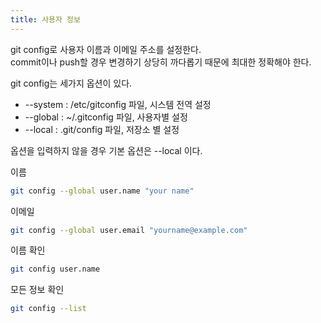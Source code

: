 ```yaml
---
title: 사용자 정보
---
```


git config로 사용자 이름과 이메일 주소를 설정한다.  
commit이나 push할 경우 변경하기 상당히 까다롭기 때문에 최대한 정확해야 한다.

git config는 세가지 옵션이 있다.

* --system : /etc/gitconfig 파일, 시스템 전역 설정 
* --global : ~/.gitconfig 파일, 사용자별 설정
* --local : .git/config 파일, 저장소 별 설정

옵션을 입력하지 않을 경우 기본 옵션은 --local 이다.

이름
```bash
git config --global user.name "your name"
```

이메일
```bash
git config --global user.email "yourname@example.com"
```

이름 확인
```bash
git config user.name
```

모든 정보 확인
```bash
git config --list
```
